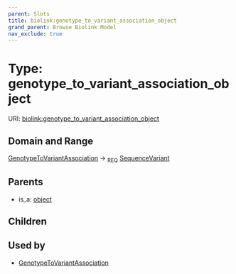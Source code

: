 ```yaml
---
parent: Slots
title: biolink:genotype_to_variant_association_object
grand_parent: Browse Biolink Model
nav_exclude: true
---
```


# Type: genotype_to_variant_association_object




URI: [biolink:genotype_to_variant_association_object](https://w3id.org/biolink/vocab/genotype_to_variant_association_object)

## Domain and Range

[GenotypeToVariantAssociation](GenotypeToVariantAssociation.md) ->  <sub>REQ</sub> [SequenceVariant](SequenceVariant.md)

## Parents

 *  is_a: [object](object.md)

## Children


## Used by

 * [GenotypeToVariantAssociation](GenotypeToVariantAssociation.md)
